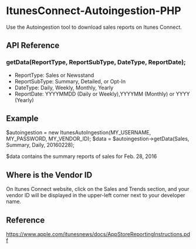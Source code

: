 # ItunesConnect-Autoingestion-PHP
Use the Autoingestion tool to download sales reports on Itunes Connect.

## API Reference
### getData(ReportType, ReportSubType, DateType, ReportDate);

* ReportType: Sales or Newsstand
* ReportSubType: Summary, Detailed, or Opt-In
* DateType: Daily, Weekly, Monthly, Yearly
* ReportDate: YYYYMMDD (Daily or Weekly),YYYYMM (Monthly) or YYYY (Yearly)

## Example

$autoingestion = new ItunesAutoIngestion(MY_USERNAME, MY_PASSWORD, MY_VENDOR_ID);
$data = $autoingestion->getData(Sales, Summary, Daily, 20160228);

$data contains the summary reports of sales for Feb. 28, 2016

## Where is the Vendor ID

On Itunes Connect website, click on the Sales and Trends section, and your vendor ID will be displayed in the upper-left corner next to your developer name.

## Reference

https://www.apple.com/itunesnews/docs/AppStoreReportingInstructions.pdf

